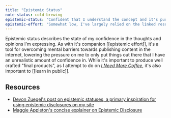 ```yaml
---
title: "Epistemic Status"
note-status: cold-brewing
epistemic-status: "Confident that I understand the concept and it's purpose."
epistemic-effort: "Somewhat low, I've largely relied on the linked resources for all of my thoughts on the matter"
---
```


Epistemic status describes the state of my confidence in the thoughts and opinions I'm expressing. As with it's companion [[epistemic effort]], it's a tool for overcoming mental barriers towards publishing content in the internet, lowering the pressure on me to only put things out there that I have an unrealistic amount of confidence in. While it's important to produce well crafted "final products", as I attempt to do on [*I Need More Coffee*](https://ineedmore.coffee), it's also important to [[learn in public]].

## Resources
* [Devon Zuegel's post on epistemic statuses, a primary inspiration for using epistemic disclosures on my site](https://devonzuegel.com/post/epistemic-statuses-are-lazy-and-that-is-a-good-thing)
* [Maggie Appleton's concise explainer on Epistemic Disclosure](https://maggieappleton.com/epistemic-disclosure)
